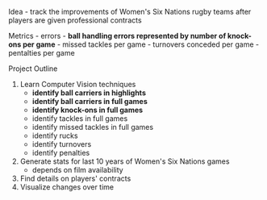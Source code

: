 Idea - track the improvements of Women's Six Nations rugby teams after players are given professional contracts

Metrics - errors
    - **ball handling errors represented by number of knock-ons per game**
    - missed tackles per game
    - turnovers conceded per game
    - pentalties per game

Project Outline
1. Learn Computer Vision techniques
    - **identify ball carriers in highlights**
    - **identify ball carriers in full games**
    - **identify knock-ons in full games**
    - identify tackles in full games
    - identify missed tackles in full games
    - identify rucks 
    - identify turnovers
    - identify penalties
1. Generate stats for last 10 years of Women's Six Nations games
    - depends on film availability
1. Find details on players' contracts
1. Visualize changes over time